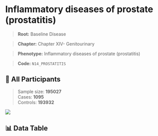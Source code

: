 # Inflammatory diseases of prostate (prostatitis)

> **Root:** Baseline Disease  

> **Chapter:** Chapter XIV- Genitourinary  

> **Phenotype:** Inflammatory diseases of prostate (prostatitis)  

> **Code:** `N14_PROSTATITIS`

## 🧪 All Participants  
> Sample size: **195027**  
> Cases: **1095**  
> Controls: **193932**
<img src="/Sensitive/Figures/ALL/Incidence/N14_PROSTATITIS.png"/>

## 📊 Data Table
<CsvTableMRF src="/Sensitive/Data/ALL/Incidence/COX_N14_PROSTATITIS.csv"/>

